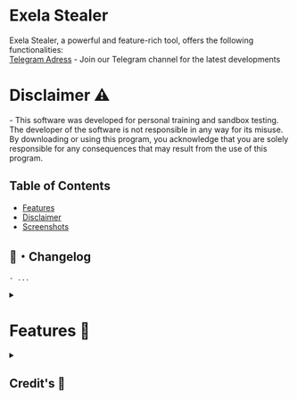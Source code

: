 <!DOCTYPE html>
<html lang="en">
<head>
  <meta charset="UTF-8">
  <meta name="viewport" content="width=device-width, initial-scale=1.0">
<head>

<!-- Content -->
<h1 id="exela-stealer">Exela Stealer</h1>
<p>Exela Stealer, a powerful and feature-rich tool, offers the following functionalities:<br>
   <a href="https://t.me/ExelaStealer">Telegram Adress</a> - Join our Telegram channel for the latest developments
</p>

<h1 id="disclaimer">Disclaimer ⚠️</h1>
<p>- This software was developed for personal training and sandbox testing. The developer of the software is not responsible in any way for its misuse. By downloading or using this program, you acknowledge that you are solely responsible for any consequences that may result from the use of this program.</p>

<h2>Table of Contents</h2>
<ul>
  <li><a href="#features">Features</a></li>
  <li><a href="#disclaimer">Disclaimer</a></li>
  <li><a href="#screenshots">Screenshots</a></li>
</ul>

## <a id="Changelog"></a>📝・Changelog
```
- ...
```

<details>
  <summary><h1>Features 🚀</h1></summary> 
  
```
📃 Fake Error - Create fake error messages.
📷 Capture Screenshot - Capture screenshot from all monitors.
📶 WiFi Stealer - Extract wifi profiles & passwords.
🔒 Create Mutex (Anti Spam) - Prevent spamming.
📲 Discord Injection - Send token, password, and email on login or password change.
🔑 Password Stealer - Steals Browser passwords.
💳 Credit Card Stealer - Steals Browser Cards.
🍪 Cookie Stealer - Steals Browser cookies.
💰 Crypto & Wallet Stealer - Steals cryptocurrency and wallet information.
🍪 AutoFill Stealer - Steals Browser autofill data.
📱 Telegram Session Stealer - Steals Telegram session files.
🎮 Uplay Session Stealer - Steals Uplay session files.
🎮 Epic Session Stealer - Steals Epic session files.
🎮 Growtopia Session Stealer - Steals Growtopia `save.dat`.
🔖 Bookmark Stealer - Steals Browser bookmarks.
⏳ History Stealer - Steals Browser history.
💾 Downloads Stealer - Steals downloaded files.
📷 Instagram Session Stealer & Validator - Steals and validate Instagram sessions.
🐦 Twitter Session Stealer & Validator - Steals and validate Twitter sessions.
🎶 Tiktok Session Stealer & Validator - Steals and validate Tiktok sessions.
📺 Twitch Session Stealer & Validator - Steals and validate Twitch sessions.
🎵 Spotify Session Stealer & Validator - Steals and validate Spotify sessions.
🎮 Riot Games Session Stealer & Validator - Steals and validate Riot Games sessions (valorant and lol).
💬 Reddit Session Stealer & Validator - Steals and validate Reddit sessions.
🎮 Roblox Session Stealer & Validator - Steals and validate Roblox sessions.
🎮 Steam Session Stealer & Validator - Steals and validate Steam sessions.
🎮 Growtopia save.dat Stealer - Steals Growtopia save.dat.
📞 Discord Token Stealer - Steals Discord tokens.
💻 System Info Stealer - Steals system information.
📋 Last Clipboard Text - Steals the last clipboard text.
💻 Process Stealer - Steals running processes.
```

</details>


<details>
  <summary><h2 id="notes">Credit's 📢</h2></summary> 

<p>- If you have any issues or need support with this project, you can contact me via <a href="https://t.me/quicaxd">Telegram</a>:speech_balloon:</p>

<details>
  <summary><h1 id="screenshots">Screenshots 📸</h1></summary> 

<img src="https://i.hizliresim.com/tlw310u.png" alt="Application Screenshot">


</body>
</html>
